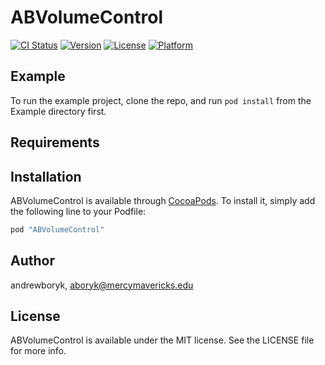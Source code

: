 # ABVolumeControl

[![CI Status](http://img.shields.io/travis/andrewboryk/ABVolumeControl.svg?style=flat)](https://travis-ci.org/andrewboryk/ABVolumeControl)
[![Version](https://img.shields.io/cocoapods/v/ABVolumeControl.svg?style=flat)](http://cocoapods.org/pods/ABVolumeControl)
[![License](https://img.shields.io/cocoapods/l/ABVolumeControl.svg?style=flat)](http://cocoapods.org/pods/ABVolumeControl)
[![Platform](https://img.shields.io/cocoapods/p/ABVolumeControl.svg?style=flat)](http://cocoapods.org/pods/ABVolumeControl)

## Example

To run the example project, clone the repo, and run `pod install` from the Example directory first.

## Requirements

## Installation

ABVolumeControl is available through [CocoaPods](http://cocoapods.org). To install
it, simply add the following line to your Podfile:

```ruby
pod "ABVolumeControl"
```

## Author

andrewboryk, aboryk@mercymavericks.edu

## License

ABVolumeControl is available under the MIT license. See the LICENSE file for more info.

